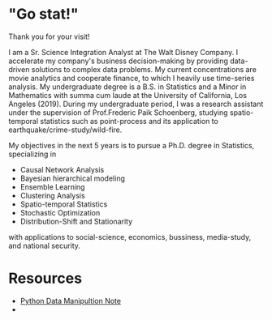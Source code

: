 # "Go stat!"

Thank you for your visit!

I am a Sr. Science Integration Analyst at The Walt Disney Company. I accelerate my company's business decision-making by providing data-driven solutions to complex data problems. My current concentrations are movie analytics and cooperate finance, to which I heavily use time-series analysis. My undergraduate degree is a B.S. in Statistics and a Minor in Mathematics with summa cum laude at the University of California, Los Angeles (2019). During my undergraduate period, I was a research assistant under the supervision of Prof.Frederic Paik Schoenberg, studying spatio-temporal statistics such as point-process and its application to earthquake/crime-study/wild-fire.

My objectives in the next 5 years is to pursue a Ph.D. degree in Statistics, specializing in

- Causal Network Analysis
- Bayesian hierarchical modeling
- Ensemble Learning
- Clustering Analysis
- Spatio-temporal Statistics
- Stochastic Optimization
- Distribution-Shift and Stationarity

with applications to social-science, economics, bussiness, media-study, and national security.

# Resources

- [Python Data Manipultion Note](https://github.com/Gostat501/Python-Data-Manipulation-Note/blob/master/Data%20Manipulation%20Note.ipynb)
- 



